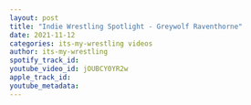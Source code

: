 ```yaml
---
layout: post
title: "Indie Wrestling Spotlight - Greywolf Raventhorne"
date: 2021-11-12
categories: its-my-wrestling videos
author: its-my-wrestling
spotify_track_id: 
youtube_video_id: jOUBCY0YR2w
apple_track_id: 
youtube_metadata: 
---
```

